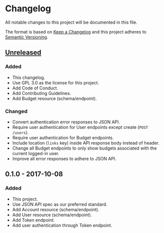 # Changelog
All notable changes to this project will be documented in this file.

The format is based on [Keep a Changelog](http://keepachangelog.com/en/1.0.0/)
and this project adheres to [Semantic Versioning](http://semver.org/spec/v2.0.0.html).

## [Unreleased](https://github.com/obudget/core/compare/v0.1.0...HEAD)

### Added

- This changelog.
- Use GPL 3.0 as the license for this project.
- Add Code of Conduct.
- Add Contributing Guidelines.
- Add Budget resource (schema/endpoint).

### Changed

- Convert authentication error responses to JSON API.
- Require user authentication for User endpoints except create (`POST /users`).
- Require user authentication for Budget endpoints.
- Include location (`links` key) inside API response body instead of header.
- Change all Budget endpoints to only show budgets associated with the current logged-in user.
- Improve all error responses to adhere to JSON API.

## 0.1.0 - 2017-10-08

### Added

- This project.
- Use JSON API spec as our preferred standard.
- Add Account resource (schema/endpoint).
- Add User resource (schema/endpoint).
- Add Token endpoint.
- Add user authentication through Token endpoint.
